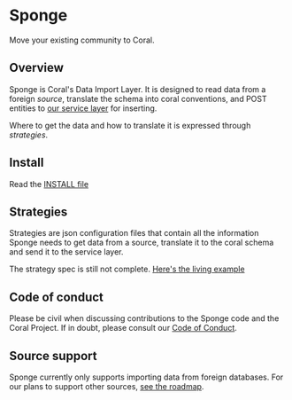 # Sponge

Move your existing community to Coral.

## Overview

Sponge is Coral's Data Import Layer.  It is designed to read data from a foreign _source_, translate the schema into coral conventions, and POST entities to [our service layer](https://github.com/coralproject/pillar) for inserting.

Where to get the data and how to translate it is expressed through _strategies_.

## Install

Read the [INSTALL file](https://github.com/coralproject/sponge/blob/master/INSTALL.md)

## Strategies

Strategies are json configuration files that contain all the information Sponge needs to get data from a source, translate it to the coral schema and send it to the service layer.

The strategy spec is still not complete. [Here's the living example](https://github.com/coralproject/sponge/blob/master/strategy/strategy.json.example)

## Code of conduct

Please be civil when discussing contributions to the Sponge code and the Coral Project. If in doubt, please consult our [Code of Conduct](https://the-coral-project.gitbooks.io/coral-bible/content/codeofconduct.html).

## Source support

Sponge currently only supports importing data from foreign databases.  For our plans to support other sources, [see the roadmap](ROADMAP.md).
